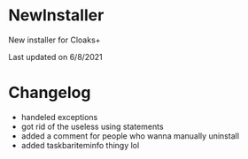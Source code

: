 # NewInstaller
New installer for Cloaks+

Last updated on 6/8/2021

# Changelog
- handeled exceptions
- got rid of the useless using statements
- added a comment for people who wanna manually uninstall
- added taskbariteminfo thingy lol
